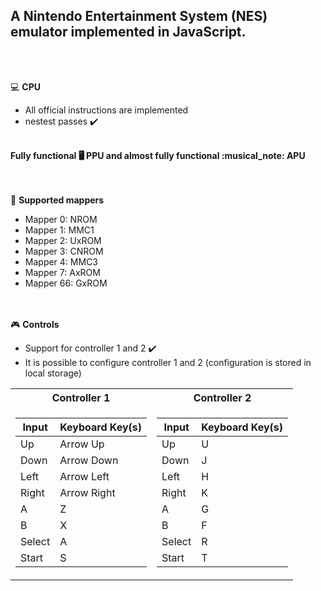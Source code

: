<b><h2>A Nintendo Entertainment System (NES) emulator implemented in JavaScript.</h2></b>

<br><br>

 💻 <b>CPU</b>
  - All official instructions are implemented
  - nestest passes :heavy_check_mark:

<br>
<b>Fully functional 🖥️ PPU and almost fully functional :musical_note: APU</b>
<br><br><br>

🔌 <b>Supported mappers</b>
  - Mapper 0: NROM
  - Mapper 1: MMC1
  - Mapper 2: UxROM
  - Mapper 3: CNROM
  - Mapper 4: MMC3
  - Mapper 7: AxROM
  - Mapper 66: GxROM

<br><br>
:video_game: <b>Controls</b>
- Support for controller 1 and 2 :heavy_check_mark:
- It is possible to configure controller 1 and 2 (configuration is stored in local storage)

<table>
<tr><th>Controller 1 </th><th>Controller 2</th></tr>
<tr><td>

|Input | Keyboard Key(s)|
|--|--|
|Up | Arrow Up |
|Down | Arrow Down |
|Left | Arrow Left |
|Right | Arrow Right |
| A     |	Z               |
 | B	    | X               |
 | Select|	A               |
 | Start	| S            |

</td><td>

|Input|Keyboard Key(s)| 
|--|--|
|Up|U|
 | Down    	| J          |
| Left    	| H          |
| Right    	| K          |
 | A     |	G               |
 | B	    | F               |
 | Select|	R               |
 | Start	| T            |

</td></tr> </table>





